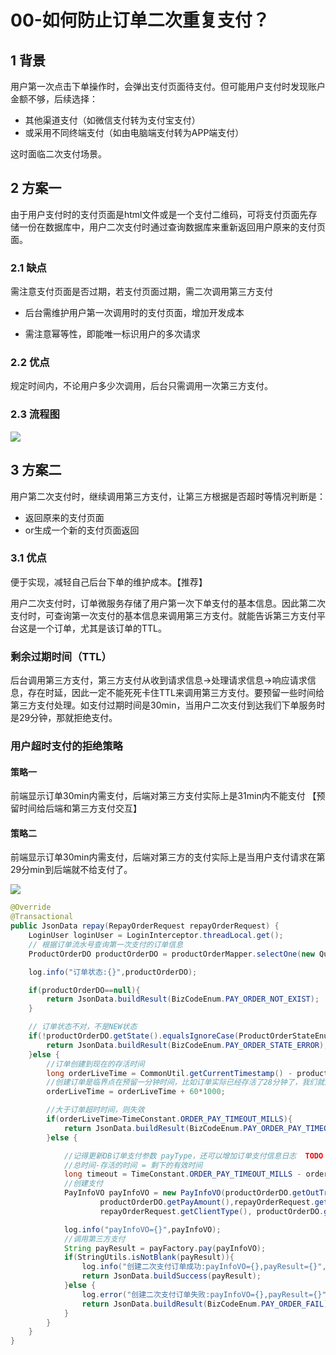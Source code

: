 # 00-如何防止订单二次重复支付？

## 1 背景

用户第一次点击下单操作时，会弹出支付页面待支付。但可能用户支付时发现账户金额不够，后续选择：

- 其他渠道支付（如微信支付转为支付宝支付）
- 或采用不同终端支付（如由电脑端支付转为APP端支付）

这时面临二次支付场景。

## 2 方案一

由于用户支付时的支付页面是html文件或是一个支付二维码，可将支付页面先存储一份在数据库中，用户二次支付时通过查询数据库来重新返回用户原来的支付页面。

### 2.1 缺点

需注意支付页面是否过期，若支付页面过期，需二次调用第三方支付

- 后台需维护用户第一次调用时的支付页面，增加开发成本

- 需注意幂等性，即能唯一标识用户的多次请求

### 2.2 优点

规定时间内，不论用户多少次调用，后台只需调用一次第三方支付。

### 2.3 流程图



![](https://my-img.javaedge.com.cn/javaedge-blog/2024/07/5c9699137f0f1501a6c24d91ae8e4144.png)

## 3 方案二

用户第二次支付时，继续调用第三方支付，让第三方根据是否超时等情况判断是：

- 返回原来的支付页面
- or生成一个新的支付页面返回

### 3.1 优点

便于实现，减轻自己后台下单的维护成本。【推荐】

用户二次支付时，订单微服务存储了用户第一次下单支付的基本信息。因此第二次支付时，可查询第一次支付的基本信息来调用第三方支付。就能告诉第三方支付平台这是一个订单，尤其是该订单的TTL。

### 剩余过期时间（TTL）

后台调用第三方支付，第三方支付从收到请求信息->处理请求信息->响应请求信息，存在时延，因此一定不能死死卡住TTL来调用第三方支付。要预留一些时间给第三方支付处理。如支付过期时间是30min，当用户二次支付到达我们下单服务时是29分钟，那就拒绝支付。

### 用户超时支付的拒绝策略

#### 策略一

前端显示订单30min内需支付，后端对第三方支付实际上是31min内不能支付 【预留时间给后端和第三方支付交互】

#### 策略二

前端显示订单30min内需支付，后端对第三方的支付实际上是当用户支付请求在第29分min到后端就不给支付了。

![](https://my-img.javaedge.com.cn/javaedge-blog/2024/07/11b8a32747f462715b836371f506d62f.png)

```java
@Override
@Transactional
public JsonData repay(RepayOrderRequest repayOrderRequest) {
    LoginUser loginUser = LoginInterceptor.threadLocal.get();
    // 根据订单流水号查询第一次支付的订单信息
    ProductOrderDO productOrderDO = productOrderMapper.selectOne(new QueryWrapper<ProductOrderDO>().eq("out_trade_no",repayOrderRequest.getOutTradeNo()).eq("user_id",loginUser.getId()));

    log.info("订单状态:{}",productOrderDO);

    if(productOrderDO==null){
        return JsonData.buildResult(BizCodeEnum.PAY_ORDER_NOT_EXIST);
    }

    // 订单状态不对，不是NEW状态
    if(!productOrderDO.getState().equalsIgnoreCase(ProductOrderStateEnum.NEW.name())){
        return JsonData.buildResult(BizCodeEnum.PAY_ORDER_STATE_ERROR);
    }else {
        //订单创建到现在的存活时间
        long orderLiveTime = CommonUtil.getCurrentTimestamp() - productOrderDO.getCreateTime().getTime();
        //创建订单是临界点在预留一分钟时间，比如订单实际已经存活了28分钟了，我们就对外说订单已经存活了29分钟。
        orderLiveTime = orderLiveTime + 60*1000;

        //大于订单超时时间，则失效
        if(orderLiveTime>TimeConstant.ORDER_PAY_TIMEOUT_MILLS){
            return JsonData.buildResult(BizCodeEnum.PAY_ORDER_PAY_TIMEOUT);
        }else {

            //记得更新DB订单支付参数 payType，还可以增加订单支付信息日志  TODO
            //总时间-存活的时间 = 剩下的有效时间
            long timeout = TimeConstant.ORDER_PAY_TIMEOUT_MILLS - orderLiveTime;
            //创建支付
            PayInfoVO payInfoVO = new PayInfoVO(productOrderDO.getOutTradeNo(),
                    productOrderDO.getPayAmount(),repayOrderRequest.getPayType(),
                    repayOrderRequest.getClientType(), productOrderDO.getOutTradeNo(),"",timeout);

            log.info("payInfoVO={}",payInfoVO);
            //调用第三方支付
            String payResult = payFactory.pay(payInfoVO);
            if(StringUtils.isNotBlank(payResult)){
                log.info("创建二次支付订单成功:payInfoVO={},payResult={}",payInfoVO,payResult);
                return JsonData.buildSuccess(payResult);
            }else {
                log.error("创建二次支付订单失败:payInfoVO={},payResult={}",payInfoVO,payResult);
                return JsonData.buildResult(BizCodeEnum.PAY_ORDER_FAIL);
            }
        }
    }
}
```